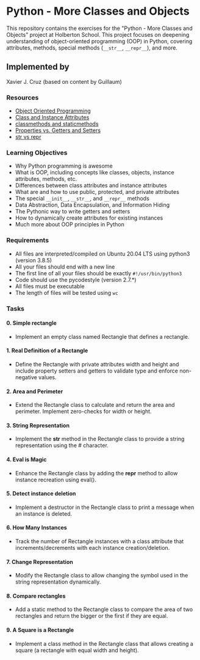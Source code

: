 # Python - More Classes and Objects

This repository contains the exercises for the "Python - More Classes and Objects" project at Holberton School. This project focuses on deepening understanding of object-oriented programming (OOP) in Python, covering attributes, methods, special methods (`__str__`, `__repr__`), and more.

## Implemented by
Xavier J. Cruz (based on content by Guillaum)

### Resources
- [Object Oriented Programming](https://python.swaroopch.com/oop.html)
- [Class and Instance Attributes](https://www.python-course.eu/python3_class_and_instance_attributes.php)
- [classmethods and staticmethods](https://realpython.com/instance-class-and-static-methods-demystified/)
- [Properties vs. Getters and Setters](https://www.python-course.eu/python3_properties.php)
- [str vs repr](https://www.geeksforgeeks.org/str-vs-repr-in-python/)

### Learning Objectives

- Why Python programming is awesome
- What is OOP, including concepts like classes, objects, instance attributes, methods, etc.
- Differences between class attributes and instance attributes
- What are and how to use public, protected, and private attributes
- The special `__init__`, `__str__`, and `__repr__` methods
- Data Abstraction, Data Encapsulation, and Information Hiding
- The Pythonic way to write getters and setters
- How to dynamically create attributes for existing instances
- Much more about OOP principles in Python

### Requirements
- All files are interpreted/compiled on Ubuntu 20.04 LTS using python3 (version 3.8.5)
- All your files should end with a new line
- The first line of all your files should be exactly `#!/usr/bin/python3`
- Code should use the pycodestyle (version 2.7.*)
- All files must be executable
- The length of files will be tested using `wc`

### Tasks
#### 0. Simple rectangle
- Implement an empty class named Rectangle that defines a rectangle.

#### 1. Real Definition of a Rectangle
- Define the Rectangle with private attributes width and height and include property setters and getters to validate type and enforce non-negative values.

#### 2. Area and Perimeter
- Extend the Rectangle class to calculate and return the area and perimeter. Implement zero-checks for width or height.

#### 3. String Representation
- Implement the __str__ method in the Rectangle class to provide a string representation using the # character.

#### 4. Eval is Magic
- Enhance the Rectangle class by adding the __repr__ method to allow instance recreation using eval().

#### 5. Detect instance deletion
- Implement a destructor in the Rectangle class to print a message when an instance is deleted.

#### 6. How Many Instances
- Track the number of Rectangle instances with a class attribute that increments/decrements with each instance creation/deletion.

#### 7. Change Representation
- Modify the Rectangle class to allow changing the symbol used in the string representation dynamically.

#### 8. Compare rectangles
- Add a static method to the Rectangle class to compare the area of two rectangles and return the bigger or the first if they are equal.

#### 9. A Square is a Rectangle
- Implement a class method in the Rectangle class that allows creating a square (a rectangle with equal width and height).


